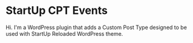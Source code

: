 StartUp CPT Events
===

Hi. I'm a WordPress plugin that adds a Custom Post Type designed to be used with StartUp Reloaded WordPress theme.
